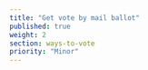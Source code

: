 ```yaml
---
title: "Get vote by mail ballot"
published: true
weight: 2
section: ways-to-vote
priority: "Minor"
---
```

